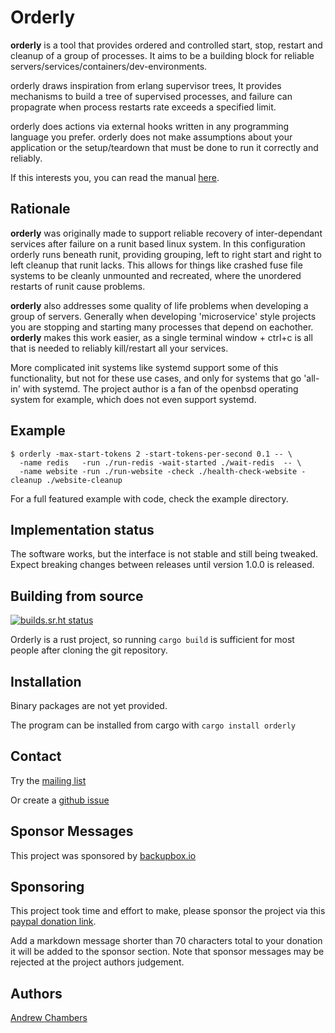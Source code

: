 # Orderly

**orderly** is a tool that provides ordered and controlled start, stop,
restart and cleanup of a group of processes. It aims to be a building
block for reliable servers/services/containers/dev-environments.

orderly draws inspiration from erlang supervisor trees, It provides
mechanisms to build a tree of supervised processes, and failure can
propagrate when process restarts rate exceeds a specified limit.

orderly does actions via external hooks written in any programming
language you prefer. orderly does not make assumptions about your
application or the setup/teardown that must be done to run it correctly
and reliably.

If this interests you, you can read the manual [here](man/orderly.1.md).

## Rationale

**orderly** was originally made to support reliable recovery of
inter-dependant services after failure on a runit based linux system. In
this configuration orderly runs beneath runit, providing grouping, left
to right start and right to left cleanup that runit lacks. This allows
for things like crashed fuse file systems to be cleanly unmounted and
recreated, where the unordered restarts of runit cause problems.

**orderly** also addresses some quality of life problems when developing
a group of servers. Generally when developing 'microservice' style
projects you are stopping and starting many processes that depend on
eachother. **orderly** makes this work easier, as a single terminal
window + ctrl+c is all that is needed to reliably kill/restart all your
services.

More complicated init systems like systemd support some of this
functionality, but not for these use cases, and only for systems that go
'all-in' with systemd. The project author is a fan of the openbsd
operating system for example, which does not even support systemd.

## Example

``` 
$ orderly -max-start-tokens 2 -start-tokens-per-second 0.1 -- \
  -name redis   -run ./run-redis -wait-started ./wait-redis  -- \
  -name website -run ./run-website -check ./health-check-website -cleanup ./website-cleanup 
```

For a full featured example with code, check the example directory.

## Implementation status

The software works, but the interface is not stable and still being
tweaked. Expect breaking changes between releases until version 1.0.0 is
released.

## Building from source

[![builds.sr.ht
status](https://builds.sr.ht/~ach/orderly.svg)](https://builds.sr.ht/~ach/orderly?)

Orderly is a rust project, so running `cargo build` is sufficient for
most people after cloning the git repository.

## Installation

Binary packages are not yet provided.

The program can be installed from cargo with `cargo install orderly`

## Contact

Try the [mailing list](https://lists.sr.ht/~ach/orderly-dev)

Or create a [github
issue](https://github.com/andrewchambers/orderly/issues)

## Sponsor Messages

This project was sponsored by [backupbox.io](https://backupbox.io)

## Sponsoring

This project took time and effort to make, please sponsor the project
via this [paypal donation link](https://www.paypal.com/cgi-bin/webscr?cmd=_s-xclick&hosted_button_id=5VEH9S9PN7RQU&source=url).

Add a markdown message shorter than 70 characters total to your donation it will be added
to the sponsor section. Note that sponsor messages may be rejected at the project
authors judgement.

## Authors

[Andrew Chambers](https://acha.ninja)
